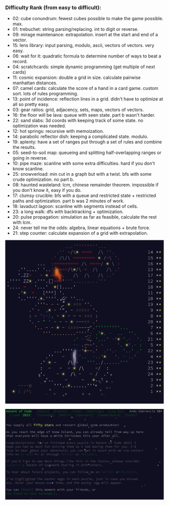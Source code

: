 ### Difficulty Rank (from easy to difficult):

- 02: cube conundrum: fewest cubes possible to make the game possible. max.
- 01: trebuchet: string parsing/replacing. int to digit or reverse.
- 09: mirage maintenance: extrapolation. insert at the start and end of a vector.
- 15: lens library: input parsing, modulo, ascii, vectors of vectors. very easy.
- 06: wait for it: quadratic formula to determine number of ways to beat a record.
- 04: scratchcards: simple dynamic programming (get multiple of next cards)
- 11: cosmic expansion: double a grid in size. calculate pairwise manhattan distances.
- 07: camel cards: calculate the score of a hand in a card game. custom sort. lots of rules programming.
- 13: point of incidence: reflection lines in a grid. didn't have to optimize at all so pretty easy.
- 03: gear ratios: grid, adjacency, sets, maps, vectors of vectors.
- 16: the floor will be lava: queue with seen state. part b wasn't harder.
- 22: sand slabs: 3d coords with keeping track of some state. no optimization was needed.
- 12: hot springs: recursive with memoization.
- 14: parabolic reflector dish: keeping a complicated state. modulo.
- 19: aplenty: have a set of ranges put through a set of rules and combine the results.
- 05: seed-to-soil map: queueing and splitting half-overlapping ranges or going in reverse.
- 10: pipe maze: scanline with some extra difficulties. hard if you don't know scanline.
- 25: snowverload: min cut in a graph but with a twist. bfs with some crude optimization. no part b.
- 08: haunted wasteland: lcm, chinese remainder theorem. impossible if you don't know it, easy if you do.
- 17: clumsy crucible: bfs with a queue and restricted state + restricted paths and optimization. part b was 2 minutes of work.
- 18: lavaduct lagoon: scanline with segments instead of cells.
- 23: a long walk: dfs with backtracking + optimization.
- 20: pulse propagation: simulation as far as feasible, calculate the rest with lcm.
- 24: never tell me the odds: algebra, linear equations + brute force.
- 21: step counter: calculate expansion of a grid with extrapolation.

![image](all_stars_1.gif)

![image](all_stars_2.gif)
